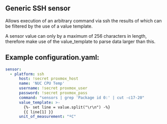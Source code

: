 ## Generic SSH sensor

Allows execution of an arbitrary command via ssh the results of which can be filtered by the use of a value template.

A sensor value can only by a maximum of 256 characters in length, therefore make use of the value_template to parse data larger than this.

## Example configuration.yaml:

```yaml
sensor:
  - platform: ssh
      host: !secret proxmox_host
      name: 'NUC CPU Temp'
      username: !secret proxmox_user
      password: !secret proxmox_pass
      command: "sensors | grep 'Package id 0:' | cut -c17-20"
      value_template: >-
        {%- set line = value.split("\r\n") -%}
        {{ line[1] }}
      unit_of_measurement: "ºC"
```
